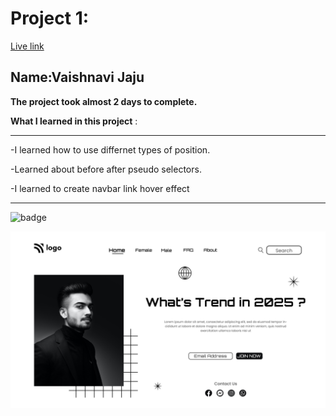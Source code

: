 # Project 1:
[Live link](http://127.0.0.1:5500/index.html)

## Name:Vaishnavi Jaju

**The project took almost 2 days to complete.**

**What I learned in this project** :

***
 -I learned how to use differnet types of position.

 -Learned about before after pseudo selectors.

 -I learned to create navbar link hover effect
***

![badge](https://img.shields.io/badge/LearnCodeOnline-INeuron)

![image](1.png)